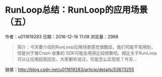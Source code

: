 # RunLoop总结：RunLoop的应用场景（五）
作者：u011619283
日期：2016-12-16 11:08
浏览量：2968
> 简介：今天要介绍的RunLoop应用场景感觉很酷炫，我们可能不常用到，但是对于做Crash 收集的 SDK可能会用得比较频繁吧。相比关于RunLoop 可以让应用起死回生，大家都听说过，可是怎么实现呢？今天...

 链接：http://blog.csdn.net/u011619283/article/details/53673255
